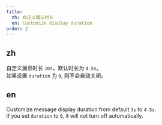 ```yaml
---
title: 
  zh: 自定义展示时长
  en: Customize display duration
order: 2
---
```


## zh

自定义展示时长 `10s`，默认时长为 `4.5s`。  
如果设置 `duration` 为 `0`, 则不会自动关闭。

## en

Customize message display duration from default `3s` to `4.5s`.  
If you set `duration` to `0`, it will not turn off automatically.
